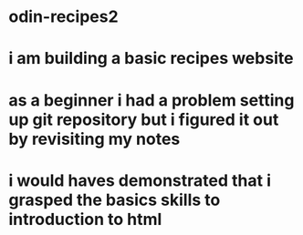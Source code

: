 # odin-recipes2
# i am building a basic recipes website
# as a beginner i had a problem setting up git repository but i figured it out by revisiting my notes
# i would haves demonstrated that i grasped the basics skills to introduction to html